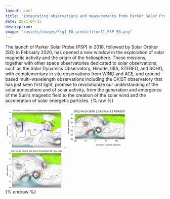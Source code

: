 ```yaml
---
layout: post
title: "Integrating observations and measurements from Parker Solar Probe, Solar Orbiter, and other space- and ground-based observatories"
date: 2021-04-15
description: 
image: "/assets/images/Fig1_E8_predictiton11_PSP_SO.png"
---
```

The launch of Parker Solar Probe (PSP) in 2018, followed by Solar Orbiter (SO) in February 2020, has opened a new window in the exploration of solar magnetic activity and the origin of the heliosphere. These missions, together with other space observatories dedicated to solar observations, such as the Solar Dynamics Observatory, Hinode, IRIS, STEREO, and SOHO, with complementary in situ observations from WIND and ACE, and ground based multi-wavelength observations including the DKIST observatory that has just seen first light, promise to revolutionize our understanding of the solar atmosphere and of solar activity, from the generation and emergence of the Sun's magnetic field to the creation of the solar wind and the acceleration of solar energetic particles.
{% raw  %}
<div id="lightgallery">
    <a href="/assets/images/Fig1_E8_predictiton11_PSP_SO.png">
        <img src="/assets/images/thumb0.png">
    </a>
    <a href="/assets/images/Fig2_20210414_PFSS_B2_PSP_SO_E8.png">
        <img src="/assets/images/thumb1.png">
    </a>
    <a href="/assets/images/Fig3_20210414_PFSS_B2_Earth_SO_superposition.png">
        <img src="/assets/images/thumb2.png">
    </a>
</div>
<textarea id="bibtex_input" style="display:none;">
@article{velli2020understanding,
  title={Understanding the origins of the heliosphere: integrating observations and measurements from Parker Solar Probe, Solar Orbiter, and other space-and ground-based observatories},
  author={Velli, M and Harra, Louise K and Vourlidas, Angelos and Schwadron, N and Panasenco, O and Liewer, PC and M{\"u}ller, D and Zouganelis, I and St Cyr, OC and Gilbert, H and others},
  journal={Astronomy \& Astrophysics},
  volume={642},
  pages={A4},
  year={2020},
  publisher={EDP Sciences}
}
</textarea>
<div id="bibtex_display"></div>
<script type="text/javascript" src="https://cdn.jsdelivr.net/gh/pcooksey/bibtex-js/src/bibtex_js.js"></script>
<script src="https://cdn.jsdelivr.net/npm/lightgallery.js@1.4.0/lib/js/lg-utils.js"></script>
<script src="https://cdn.jsdelivr.net/npm/lightgallery.js@1.4.0/lib/js/lightgallery.js"></script>
<script src="https://cdn.jsdelivr.net/npm/lg-thumbnail@1.2.1/dist/lg-thumbnail.js"></script>
<script>
    lightGallery(document.getElementById('lightgallery'));
</script>
{% endraw  %}
